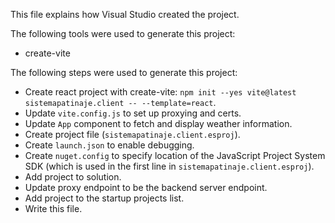 This file explains how Visual Studio created the project.

The following tools were used to generate this project:
- create-vite

The following steps were used to generate this project:
- Create react project with create-vite: `npm init --yes vite@latest sistemapatinaje.client -- --template=react`.
- Update `vite.config.js` to set up proxying and certs.
- Update `App` component to fetch and display weather information.
- Create project file (`sistemapatinaje.client.esproj`).
- Create `launch.json` to enable debugging.
- Create `nuget.config` to specify location of the JavaScript Project System SDK (which is used in the first line in `sistemapatinaje.client.esproj`).
- Add project to solution.
- Update proxy endpoint to be the backend server endpoint.
- Add project to the startup projects list.
- Write this file.
